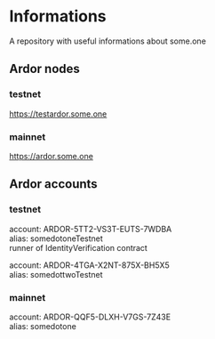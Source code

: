 # Informations
A repository with useful informations about some.one

## Ardor nodes

### testnet
https://testardor.some.one

### mainnet
https://ardor.some.one


## Ardor accounts

### testnet
account: ARDOR-5TT2-VS3T-EUTS-7WDBA <br>
alias: somedotoneTestnet <br>
runner of IdentityVerification contract

account: ARDOR-4TGA-X2NT-875X-BH5X5 <br>
alias: somedottwoTestnet

### mainnet
account: ARDOR-QQF5-DLXH-V7GS-7Z43E <br>
alias: somedotone
